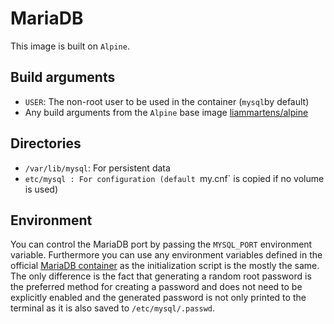 # MariaDB
This image is built on `Alpine`.

## Build arguments
* `USER`: The non-root user to be used in the container (`mysql`by default)
* Any build arguments from the `Alpine` base image [liammartens/alpine](https://hub.docker.com/r/liammartens/alpine/)

## Directories
* `/var/lib/mysql`: For persistent data 
* `etc/mysql : For configuration (default `my.cnf` is copied if no volume is used)

## Environment
You can control the MariaDB port by passing the `MYSQL_PORT` environment variable. Furthermore you can use any environment variables defined in the official [MariaDB container](https://hub.docker.com/_/mariadb/) as the initialization script is the mostly the same. The only difference is the fact that generating a random root password is the preferred method for creating a password and does not need to be explicitly enabled and the generated password is not only printed to the terminal as it is also saved to `/etc/mysql/.passwd`.